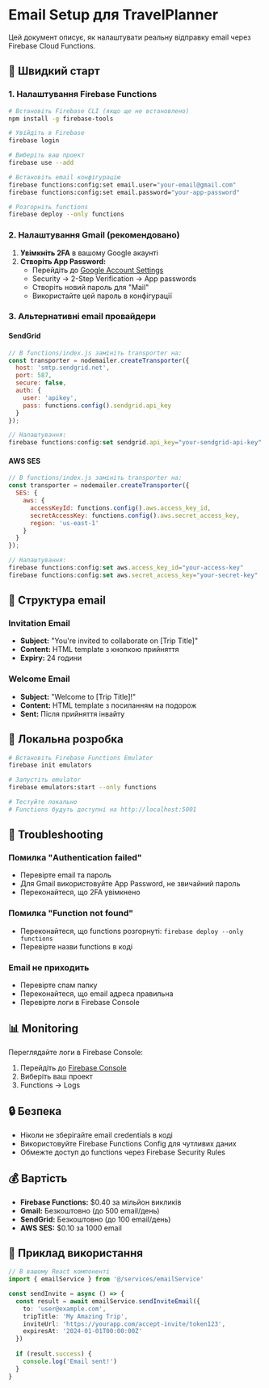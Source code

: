 # Email Setup для TravelPlanner

Цей документ описує, як налаштувати реальну відправку email через Firebase Cloud Functions.

## 🚀 Швидкий старт

### 1. Налаштування Firebase Functions

```bash
# Встановіть Firebase CLI (якщо ще не встановлено)
npm install -g firebase-tools

# Увійдіть в Firebase
firebase login

# Виберіть ваш проект
firebase use --add

# Встановіть email конфігурацію
firebase functions:config:set email.user="your-email@gmail.com"
firebase functions:config:set email.password="your-app-password"

# Розгорніть functions
firebase deploy --only functions
```

### 2. Налаштування Gmail (рекомендовано)

1. **Увімкніть 2FA** в вашому Google акаунті
2. **Створіть App Password:**
   - Перейдіть до [Google Account Settings](https://myaccount.google.com/)
   - Security → 2-Step Verification → App passwords
   - Створіть новий пароль для "Mail"
   - Використайте цей пароль в конфігурації

### 3. Альтернативні email провайдери

#### SendGrid
```javascript
// В functions/index.js замініть transporter на:
const transporter = nodemailer.createTransporter({
  host: 'smtp.sendgrid.net',
  port: 587,
  secure: false,
  auth: {
    user: 'apikey',
    pass: functions.config().sendgrid.api_key
  }
});

// Налаштування:
firebase functions:config:set sendgrid.api_key="your-sendgrid-api-key"
```

#### AWS SES
```javascript
// В functions/index.js замініть transporter на:
const transporter = nodemailer.createTransporter({
  SES: {
    aws: {
      accessKeyId: functions.config().aws.access_key_id,
      secretAccessKey: functions.config().aws.secret_access_key,
      region: 'us-east-1'
    }
  }
});

// Налаштування:
firebase functions:config:set aws.access_key_id="your-access-key"
firebase functions:config:set aws.secret_access_key="your-secret-key"
```

## 📧 Структура email

### Invitation Email
- **Subject:** "You're invited to collaborate on [Trip Title]"
- **Content:** HTML template з кнопкою прийняття
- **Expiry:** 24 години

### Welcome Email
- **Subject:** "Welcome to [Trip Title]!"
- **Content:** HTML template з посиланням на подорож
- **Sent:** Після прийняття інвайту

## 🔧 Локальна розробка

```bash
# Встановіть Firebase Functions Emulator
firebase init emulators

# Запустіть emulator
firebase emulators:start --only functions

# Тестуйте локально
# Functions будуть доступні на http://localhost:5001
```

## 🚨 Troubleshooting

### Помилка "Authentication failed"
- Перевірте email та пароль
- Для Gmail використовуйте App Password, не звичайний пароль
- Переконайтеся, що 2FA увімкнено

### Помилка "Function not found"
- Переконайтеся, що functions розгорнуті: `firebase deploy --only functions`
- Перевірте назви functions в коді

### Email не приходить
- Перевірте спам папку
- Переконайтеся, що email адреса правильна
- Перевірте логи в Firebase Console

## 📊 Monitoring

Переглядайте логи в Firebase Console:
1. Перейдіть до [Firebase Console](https://console.firebase.google.com/)
2. Виберіть ваш проект
3. Functions → Logs

## 🔒 Безпека

- Ніколи не зберігайте email credentials в коді
- Використовуйте Firebase Functions Config для чутливих даних
- Обмежте доступ до functions через Firebase Security Rules

## 💰 Вартість

- **Firebase Functions:** $0.40 за мільйон викликів
- **Gmail:** Безкоштовно (до 500 email/день)
- **SendGrid:** Безкоштовно (до 100 email/день)
- **AWS SES:** $0.10 за 1000 email

## 📝 Приклад використання

```typescript
// В вашому React компоненті
import { emailService } from '@/services/emailService'

const sendInvite = async () => {
  const result = await emailService.sendInviteEmail({
    to: 'user@example.com',
    tripTitle: 'My Amazing Trip',
    inviteUrl: 'https://yourapp.com/accept-invite/token123',
    expiresAt: '2024-01-01T00:00:00Z'
  })
  
  if (result.success) {
    console.log('Email sent!')
  }
}
```
